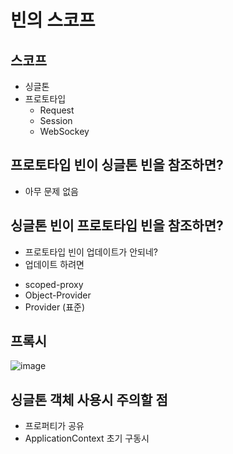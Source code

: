 # 빈의 스코프

## 스코프
- 싱글톤
- 프로토타입
  + Request
  + Session
  + WebSockey

## 프로토타입 빈이 싱글톤 빈을 참조하면?
- 아무 문제 없음

## 싱글톤 빈이 프로토타입 빈을 참조하면?
- 프로토타입 빈이 업데이트가 안되네?
- 업데이트 하려면
+ scoped-proxy
+ Object-Provider
+ Provider (표준)


## 프록시

![image](https://user-images.githubusercontent.com/50797070/124543087-8fc14700-de5f-11eb-9ba6-b495663f701c.png)


## 싱글톤 객체 사용시 주의할 점
- 프로퍼티가 공유
- ApplicationContext 초기 구동시 
